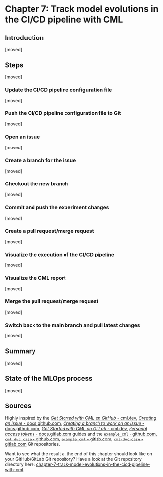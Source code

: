 # Chapter 7: Track model evolutions in the CI/CD pipeline with CML

## Introduction

[moved]

## Steps

[moved]

### Update the CI/CD pipeline configuration file

[moved]

### Push the CI/CD pipeline configuration file to Git

[moved]

### Open an issue

[moved]

### Create a branch for the issue

[moved]

### Checkout the new branch

[moved]

### Commit and push the experiment changes

[moved]

### Create a pull request/merge request

[moved]

### Visualize the execution of the CI/CD pipeline

[moved]

### Visualize the CML report

[moved]

### Merge the pull request/merge request

[moved]

### Switch back to the main branch and pull latest changes

[moved]

## Summary

[moved]

## State of the MLOps process

[moved]

## Sources

Highly inspired by the [_Get Started with CML on GitHub_ -
cml.dev](https://cml.dev/doc/start/github), [_Creating an issue_ -
docs.github.com](https://docs.github.com/en/issues/tracking-your-work-with-issues/creating-an-issue),
[_Creating a branch to work on an issue_ -
docs.github.com](https://docs.github.com/en/issues/tracking-your-work-with-issues/creating-a-branch-for-an-issue),
[_Get Started with CML on GitLab_ - cml.dev](https://cml.dev/doc/start/gitlab),
[_Personal access tokens_ -
docs.gitlab.com](https://docs.gitlab.com/ee/user/profile/personal_access_tokens.html)
guides and the [`example_cml` -
github.com](https://github.com/iterative/example_cml), [`cml_dvc_case` -
github.com](https://github.com/iterative/cml_dvc_case), [`example_cml` -
gitlab.com](https://gitlab.com/iterative.ai/example_cml), [`cml-dvc-case` -
gitlab.com](https://gitlab.com/iterative.ai/cml-dvc-case) Git repositories.

Want to see what the result at the end of this chapter should look like on your GitHub/GitLab Git repository? Have a
look at the Git repository directory here:
[chapter-7-track-model-evolutions-in-the-cicd-pipeline-with-cml](https://github.com/csia-pme/a-guide-to-mlops/tree/main/docs/the-guide/chapter-7-track-model-evolutions-in-the-cicd-pipeline-with-cml).
